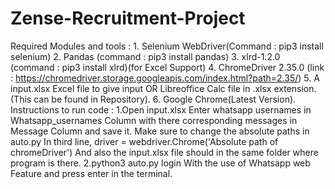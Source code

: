 # Zense-Recruitment-Project
Required Modules and tools :
    1. Selenium WebDriver(Command : pip3 install selenium)
    2. Pandas (command : pip3 install pandas)
    3. xlrd-1.2.0 (command : pip3 install xlrd)(for Excel Support)
    4. ChromeDriver 2.35.0 (link : https://chromedriver.storage.googleapis.com/index.html?path=2.35/)
    5. A input.xlsx Excel file to give input OR Libreoffice Calc file in .xlsx extension.(This can be found in Repository).
    6. Google Chrome(Latest Version).
 Instructions to run code :
 1.Open input.xlsx 
        Enter whatsapp usernames in Whatsapp_usernames Column with there corresponding messages in Message Column and save it.
        Make sure to change the absolute paths in auto.py
        In third line, driver = webdriver.Chrome('Absolute path of chromeDriver')
        And also the input.xlsx file should in the same folder where program is there.
 2.python3 auto.py
        login With the use of Whatsapp web Feature and press enter in the terminal.
